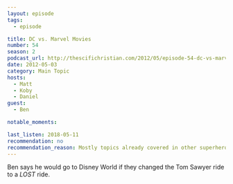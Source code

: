```yaml
---
layout: episode
tags:
  - episode

title: DC vs. Marvel Movies
number: 54
season: 2
podcast_url: http://thescifichristian.com/2012/05/episode-54-dc-vs-marvel-movies/
date: 2012-05-03
category: Main Topic
hosts:
  - Matt
  - Koby 
  - Daniel
guest:
  - Ben

notable_moments:

last_listen: 2018-05-11
recommendation: no
recommendation_reason: Mostly topics already covered in other superhero episodes.
---
```

Ben says he would go to Disney World if they changed the Tom Sawyer ride to a <i class="work-title">LOST</i> ride.